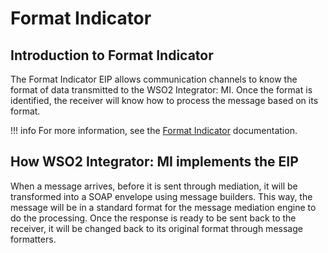 # Format Indicator

## Introduction to Format Indicator

The Format Indicator EIP allows communication channels to know the format of data transmitted to the WSO2 Integrator: MI. Once the format is identified, the receiver will know how to process the message based on its format. 

!!! info
    For more information, see the [Format Indicator](http://www.eaipatterns.com/FormatIndicator.html) documentation.

## How WSO2 Integrator: MI implements the EIP

When a message arrives, before it is sent through mediation, it will be transformed into a SOAP envelope using message builders. This way, the message will be in a standard format for the message mediation engine to do the processing. Once the response is ready to be sent back to the receiver, it will be changed back to its original format through message formatters. 
